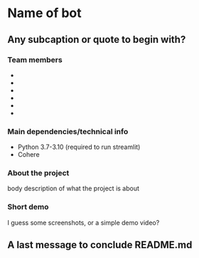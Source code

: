 # Name of bot

## Any subcaption or quote to begin with?


### Team members

-
-
-
-
-
-

### Main dependencies/technical info

- Python 3.7-3.10 (required to run streamlit)
- Cohere

### About the project

body description of what the project is about


### Short demo

I guess some screenshots, or a simple demo video?


## A last message to conclude README.md
